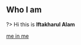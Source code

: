 ## Who I am

?> Hi this is **Iftakharul Alam**

[me in me](https://bappa.me ':include :type=iframe width=100% height=600px')